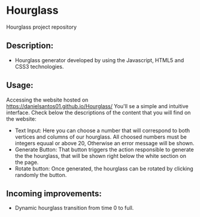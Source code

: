 # Hourglass
Hourglass project repository

## Description:
 - Hourglass generator developed by using the Javascript, HTML5 and CSS3 technologies.

##  Usage:
 Accessing the website hosted on https://danielsantos01.github.io/Hourglass/ You'll se a simple and intuitive interface. Check below the descriptions of the content that you will find on the website:
  - Text Input: Here you can choose a number that will correspond to both vertices and columns of our hourglass. All choosed numbers must be integers equual or above 20, Otherwise an error message will be shown.
  - Generate Button: That button triggers the action responsible to generate the the hourglass, that will be shown right below the white section on the page.
  - Rotate button: Once generated, the hourglass can be rotated by clicking randomly the button.

## Incoming improvements:
 - Dynamic hourglass transition from time 0 to full.
